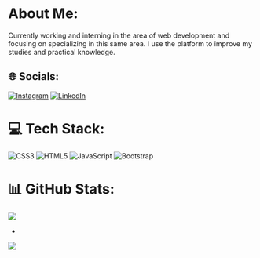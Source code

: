# About Me:
Currently working and interning in the area of web development and focusing on specializing in this same area. I use the platform to improve my studies and practical knowledge.


## 🌐 Socials:
[![Instagram](https://img.shields.io/badge/Instagram-%23E4405F.svg?logo=Instagram&logoColor=white)](https://instagram.com/_owlubs) [![LinkedIn](https://img.shields.io/badge/LinkedIn-%230077B5.svg?logo=linkedin&logoColor=white)](https://linkedin.com/in/luana-alvessoares/) 

# 💻 Tech Stack:
![CSS3](https://img.shields.io/badge/css3-%231572B6.svg?style=for-the-badge&logo=css3&logoColor=white) ![HTML5](https://img.shields.io/badge/html5-%23E34F26.svg?style=for-the-badge&logo=html5&logoColor=white) ![JavaScript](https://img.shields.io/badge/javascript-%23323330.svg?style=for-the-badge&logo=javascript&logoColor=%23F7DF1E) ![Bootstrap](https://img.shields.io/badge/bootstrap-%23563D7C.svg?style=for-the-badge&logo=bootstrap&logoColor=white)
# 📊 GitHub Stats:
![](https://github-readme-streak-stats.herokuapp.com/?user=luanaalvessoares&theme=dark&hide_border=false)<br/>

-
[![](https://visitcount.itsvg.in/api?id=luanaalvessoares&icon=0&color=0)](https://visitcount.itsvg.in)

<!-- Proudly created with GPRM ( https://gprm.itsvg.in ) -->
